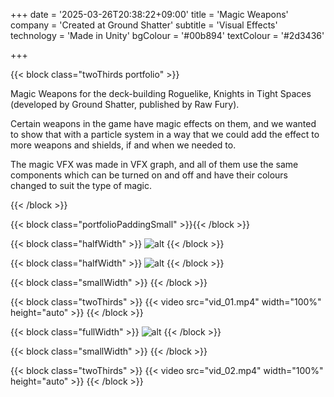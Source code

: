 +++
date = '2025-03-26T20:38:22+09:00'
title = 'Magic Weapons'
company = 'Created at Ground Shatter'
subtitle = 'Visual Effects'
technology = 'Made in Unity'
bgColour = '#00b894'
textColour = '#2d3436'

+++

{{< block class="twoThirds portfolio" >}}

Magic Weapons for the deck-building Roguelike, Knights in Tight Spaces (developed by Ground Shatter, published by Raw Fury). 

Certain weapons in the game have magic effects on them, and we wanted to show that with a particle system in a way that we could add the effect to more weapons and shields, if and when we needed to.


The magic VFX was made in VFX graph, and all of them use the same components which can be turned on and off and have their colours changed to suit the type of magic. 

{{< /block >}}

{{< block class="portfolioPaddingSmall" >}}{{< /block >}}

{{< block class="halfWidth" >}}
![alt](01.png "portfolioImg")
{{< /block >}}


{{< block class="halfWidth" >}}
![alt](02.png "portfolioImg")
{{< /block >}}


{{< block class="smallWidth" >}}
{{< /block >}}

{{< block class="twoThirds" >}}
{{< video src="vid_01.mp4" width="100%" height="auto" >}}
{{< /block >}}

{{< block class="fullWidth" >}}
![alt](03.png "portfolioImg")
{{< /block >}}

{{< block class="smallWidth" >}}
{{< /block >}}

{{< block class="twoThirds" >}}
{{< video src="vid_02.mp4" width="100%" height="auto" >}}
{{< /block >}}